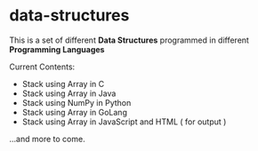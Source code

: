 # data-structures

This is a set of different **Data Structures** programmed in different **Programming Languages**

Current Contents:
- Stack using Array in C
- Stack using Array in Java
- Stack using NumPy in Python
- Stack using Array in GoLang
- Stack using Array in JavaScript and HTML ( for output )



...and more to come.